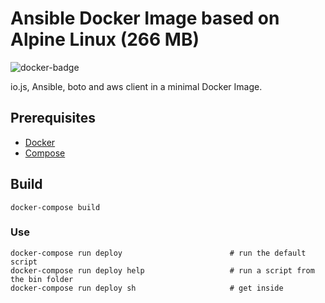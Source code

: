 # Ansible Docker Image based on Alpine Linux (266 MB)

![docker-badge](http://dockeri.co/image/oreng/ansible)

io.js, Ansible, boto and aws client in a minimal Docker Image.

## Prerequisites

* [Docker](https://docs.docker.com/installation)
* [Compose](https://docs.docker.com/compose/install)

## Build

    docker-compose build

### Use

    docker-compose run deploy                        # run the default script
    docker-compose run deploy help                   # run a script from the bin folder
    docker-compose run deploy sh                     # get inside

